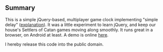 Summary
-------

This is a simple jQuery-based, multiplayer game clock implementing "simple delay" ([explanation][wiki]).  It was a little experiment to learn jQuery, and keep our house's Settlers of Catan games moving along smoothly.  It runs great in a browser, on Android at least.  A demo is online [here][demo].

[wiki]: http://en.wikipedia.org/wiki/Game_clock
[demo]: http://w01fe.com/gametimer/timer.html

I hereby release this code into the public domain.